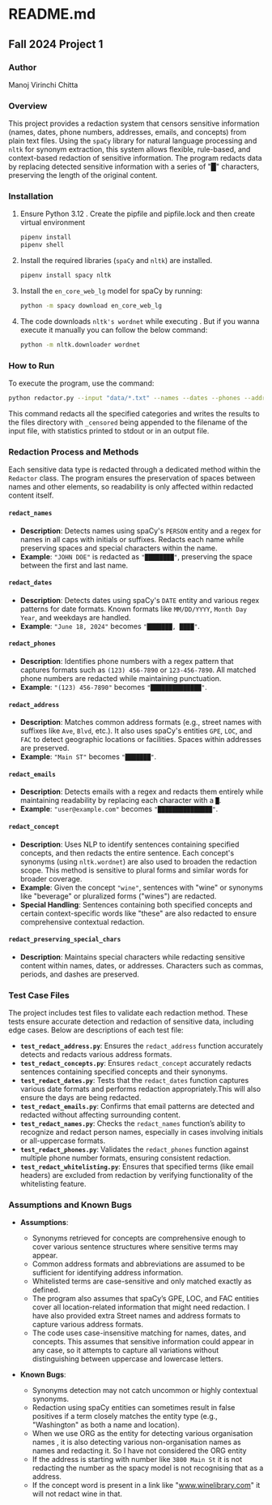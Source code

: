 # README.md

## Fall 2024 Project 1

### Author
Manoj Virinchi Chitta

### Overview
This project provides a redaction system that censors sensitive information (names, dates, phone numbers, addresses, emails, and concepts) from plain text files. Using the `spaCy` library for natural language processing and `nltk` for synonym extraction, this system allows flexible, rule-based, and context-based redaction of sensitive information. 
The program redacts data by replacing detected sensitive information with a series of "█" characters, preserving the length of the original content. 

### Installation
1. Ensure Python 3.12 . Create the pipfile and pipfile.lock and then create virtual environment
    ```bash
   pipenv install 
   pipenv shell
   ```

2. Install the required libraries (`spaCy` and `nltk`) are installed.
    ```bash
   pipenv install spacy nltk
   ```
3. Install the `en_core_web_lg` model for spaCy by running:
   ```bash
   python -m spacy download en_core_web_lg
   ```
4. The code downloads `nltk's wordnet` while executing . But if you wanna execute it manually you can follow the below command:
   ```bash
   python -m nltk.downloader wordnet
   ```
 

### How to Run
To execute the program, use the command:
```bash
python redactor.py --input "data/*.txt" --names --dates --phones --address --emails --concept "concept1"  --output "output_dir" --stats "stdout/example.txt"
```
This command redacts all the specified categories and writes the results to the files directory with `_censored` being appended to the filename of the input file, with statistics printed to stdout or in an output file.

### Redaction Process and Methods

Each sensitive data type is redacted through a dedicated method within the `Redactor` class. The program ensures the preservation of spaces between names and other elements, so readability is only affected within redacted content itself.

#### `redact_names`
- **Description**: Detects names using spaCy's `PERSON` entity and a regex for names in all caps with initials or suffixes. Redacts each name while preserving spaces and special characters within the name.
- **Example**: `"JOHN DOE"` is redacted as `"████████"`, preserving the space between the first and last name.

#### `redact_dates`
- **Description**: Detects dates using spaCy's `DATE` entity and various regex patterns for date formats. Known formats like `MM/DD/YYYY`, `Month Day Year`, and weekdays are handled.
- **Example**: `"June 18, 2024"` becomes `"███████, ████"`.

#### `redact_phones`
- **Description**: Identifies phone numbers with a regex pattern that captures formats such as `(123) 456-7890` or `123-456-7890`. All matched phone numbers are redacted while maintaining punctuation.
- **Example**: `"(123) 456-7890"` becomes `"██████████████"`.

#### `redact_address`
- **Description**: Matches common address formats (e.g., street names with suffixes like `Ave`, `Blvd`, etc.). It also uses spaCy's entities `GPE`, `LOC`, and `FAC` to detect geographic locations or facilities. Spaces within addresses are preserved.
- **Example**: `"Main ST"` becomes `"███████"`.

#### `redact_emails`
- **Description**: Detects emails with a regex and redacts them entirely while maintaining readability by replacing each character with a `█`.
- **Example**: `"user@example.com"` becomes `"███████████████"`.

#### `redact_concept`
- **Description**: Uses NLP to identify sentences containing specified concepts, and then redacts the entire sentence. Each concept's synonyms (using `nltk.wordnet`) are also used to broaden the redaction scope. This method is sensitive to plural forms and similar words for broader coverage.
- **Example**: Given the concept `"wine"`, sentences with "wine" or synonyms like "beverage" or pluralized forms ("wines") are redacted.
- **Special Handling**: Sentences containing both specified concepts and certain context-specific words like "these" are also redacted to ensure comprehensive contextual redaction.

#### `redact_preserving_special_chars`
- **Description**: Maintains special characters while redacting sensitive content within names, dates, or addresses. Characters such as commas, periods, and dashes are preserved.

### Test Case Files

The project includes test files to validate each redaction method. These tests ensure accurate detection and redaction of sensitive data, including edge cases. Below are descriptions of each test file:

- **`test_redact_address.py`**: Ensures the `redact_address` function accurately detects and redacts various address formats.
- **`test_redact_concepts.py`**: Ensures `redact_concept` accurately redacts sentences containing specified concepts and their synonyms.
- **`test_redact_dates.py`**: Tests that the `redact_dates` function captures various date formats and performs redaction appropriately.This will also ensure the days are being redacted. 
- **`test_redact_emails.py`**: Confirms that email patterns are detected and redacted without affecting surrounding content.
- **`test_redact_names.py`**: Checks the `redact_names` function’s ability to recognize and redact person names, especially in cases involving initials or all-uppercase formats.
- **`test_redact_phones.py`**: Validates the `redact_phones` function against multiple phone number formats, ensuring consistent redaction.
- **`test_redact_whitelisting.py`**: Ensures that specified terms (like email headers) are excluded from redaction by verifying functionality of the whitelisting feature.

### Assumptions and Known Bugs

- **Assumptions**:
  - Synonyms retrieved for concepts are comprehensive enough to cover various sentence structures where sensitive terms may appear.
  - Common address formats and abbreviations are assumed to be sufficient for identifying address information.
  - Whitelisted terms are case-sensitive and only matched exactly as defined.
  - The program also assumes that spaCy’s GPE, LOC, and FAC entities cover all location-related information that might need redaction. I have also provided extra Street names and address formats to capture various address formats.
  - The code uses case-insensitive matching for names, dates, and concepts. This assumes that sensitive information could appear in any case, so it attempts to capture all variations without distinguishing between uppercase and lowercase letters.
  

- **Known Bugs**:
  - Synonyms detection may not catch uncommon or highly contextual synonyms.
  - Redaction using spaCy entities can sometimes result in false positives if a term closely matches the entity type (e.g., "Washington" as both a name and location).
  - When we use ORG as the entity for detecting various organisation names , it is also detecting various non-organisation names as names and redacting it. So I have not considered the ORG entity
  - If the address is starting with number like `3800 Main St` it is not redacting the number as the spacy model is not recognising that as a address.
  - If the concept word is present in a link like "www.winelibrary.com" it will not redact wine in that.


